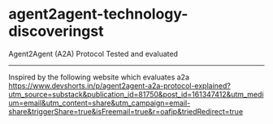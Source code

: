 # agent2agent-technology-discoveringst
Agent2Agent (A2A) Protocol Tested and evaluated


----

Inspired by the following website which evaluates a2a 
https://www.devshorts.in/p/agent2agent-a2a-protocol-explained?utm_source=substack&publication_id=81750&post_id=161347412&utm_medium=email&utm_content=share&utm_campaign=email-share&triggerShare=true&isFreemail=true&r=oafjp&triedRedirect=true
